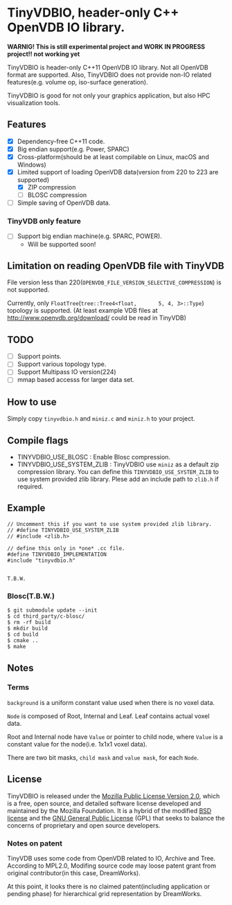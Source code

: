 # TinyVDBIO, header-only C++ OpenVDB IO library.

**WARNIG! This is still experimental project and WORK IN PROGRESS project!! not working yet**

TinyVDBIO is header-only C++11 OpenVDB IO library. Not all OpenVDB format are supported. Also, TinyVDBIO does not provide non-IO related features(e.g. volume op, iso-surface generation).

TinyVDBIO is good for not only your graphics application, but also HPC visualization tools.

## Features

* [x] Dependency-free C++11 code.
* [x] Big endian support(e.g. Power, SPARC)
* [x] Cross-platform(should be at least compilable on Linux, macOS and Windows)
* [x] Limited support of loading OpenVDB data(version from 220 to 223 are supported)
  * [x] ZIP compression
  * [ ] BLOSC compression
* [ ] Simple saving of OpenVDB data.

### TinyVDB only feature

* [ ] Support big endian machine(e.g. SPARC, POWER).
  * Will be supported soon!

## Limitation on reading OpenVDB file with TinyVDB

File version less than 220(`OPENVDB_FILE_VERSION_SELECTIVE_COMPRESSION`) is not supported.

Currently, only `FloatTree`(`tree::Tree4<float,       5, 4, 3>::Type`) topology is supported.
(At least example VDB files at http://www.openvdb.org/download/ could be read in TinyVDB)

## TODO

* [ ] Support points.
* [ ] Support various topology type.
* [ ] Support Multipass IO version(224)
* [ ] mmap based accesss for larger data set.

## How to use

Simply copy `tinyvdbio.h` and `miniz.c` and `miniz.h` to your project.

## Compile flags

* TINYVDBIO_USE_BLOSC : Enable Blosc compression.
* TINYVDBIO_USE_SYSTEM_ZLIB : TinyVDBIO use `miniz` as a default zip compression library. You can define this `TINYVDBIO_USE_SYSTEM_ZLIB` to use system provided zlib library. Plese add an include path to `zlib.h` if required.

## Example

```
// Uncomment this if you want to use system provided zlib library.
// #define TINYVDBIO_USE_SYSTEM_ZLIB
// #include <zlib.h>

// define this only in *one* .cc file.
#define TINYVDBIO_IMPLEMENTATION
#include "tinyvdbio.h"


T.B.W.
```

### Blosc(T.B.W.)

```
$ git submodule update --init
$ cd third_party/c-blosc/
$ rm -rf build
$ mkdir build
$ cd build
$ cmake ..
$ make
```

## Notes

### Terms

`background` is a uniform constant value used when there is no voxel data.

`Node` is composed of Root, Internal and Leaf.
Leaf contains actual voxel data.

Root and Internal node have `Value` or pointer to child node, where `Value` is a constant value for the node(i.e. 1x1x1 voxel data).

There are two bit masks, `child mask` and `value mask`, for each `Node`.


## License

TinyVDBIO is released under the [Mozilla Public License Version 2.0](https://www.mozilla.org/MPL/2.0/), which is a free, open source, and detailed software license developed and maintained by the Mozilla Foundation. It is a hybrid of the modified [BSD license](https://en.wikipedia.org/wiki/BSD_licenses#3-clause) and the [GNU General Public License](https://en.wikipedia.org/wiki/GNU_General_Public_License) (GPL) that seeks to balance the concerns of proprietary and open source developers.

### Notes on patent

TinyVDB uses some code from OpenVDB related to IO, Archive and Tree. According to MPL2.0, Modifing source code may loose patent grant from original contributor(in this case, DreamWorks).

At this point, it looks there is no claimed patent(including application or pending phase) for hierarchical grid representation by DreamWorks.

